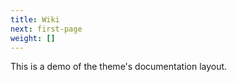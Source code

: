 ```yaml
---
title: Wiki
next: first-page
weight: []
---
```


This is a demo of the theme's documentation layout.


